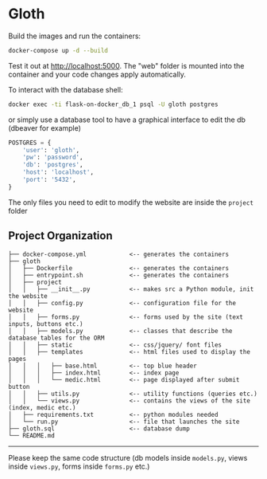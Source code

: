 # Gloth

Build the images and run the containers:

```sh
docker-compose up -d --build 
```

Test it out at [http://localhost:5000](http://localhost:5000). The "web" folder is mounted into the container and your code changes apply automatically.

To interact with the database shell:
```sh
docker exec -ti flask-on-docker_db_1 psql -U gloth postgres
```

or simply use a database tool to have a graphical interface to edit the db (dbeaver for example)
```python
POSTGRES = {
    'user': 'gloth',
    'pw': 'password',
    'db': 'postgres',
    'host': 'localhost',
    'port': '5432',
}
```

The only files you need to edit to modify the website are inside the `project` folder

Project Organization
------------

    ├── docker-compose.yml            <-- generates the containers
    ├── gloth
    │   ├── Dockerfile                <-- generates the containers
    │   ├── entrypoint.sh             <-- generates the containers
    │   ├── project
    │   │   ├── __init__.py           <-- makes src a Python module, init the website
    │   │   ├── config.py             <-- configuration file for the website
    │   │   ├── forms.py              <-- forms used by the site (text inputs, buttons etc.)
    │   │   ├── models.py             <-- classes that describe the database tables for the ORM
    │   │   ├── static                <-- css/jquery/ font files
    │   │   ├── templates             <-- html files used to display the pages
    │   │   │   ├── base.html         <-- top blue header
    │   │   │   ├── index.html        <-- index page
    │   │   │   └── medic.html        <-- page displayed after submit button
    │   │   ├── utils.py              <-- utility functions (queries etc.)
    │   │   └── views.py              <-- contains the views of the site (index, medic etc.)
    │   ├── requirements.txt          <-- python modules needed
    │   └── run.py                    <-- file that launches the site
    ├── gloth.sql                     <-- database dump
    └── README.md

--------

Please keep the same code structure (db models inside `models.py`, views inside `views.py`, forms inside `forms.py` etc.)
